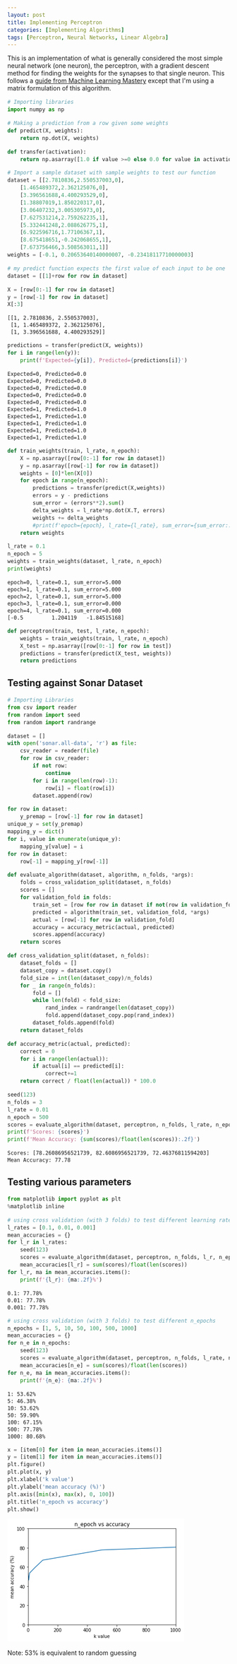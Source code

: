 ```yaml
---
layout: post
title: Implementing Perceptron
categories: [Implementing Algorithms]
tags: [Perceptron, Neural Networks, Linear Algebra]
---
```


This is an implementation of what is generally considered the most simple neural network (one neuron), the perceptron, with a gradient descent method for finding the weights for the synapses to that single neuron. This follows a [guide from Machine Learning Mastery](https://machinelearningmastery.com/implement-perceptron-algorithm-scratch-python/) except that I'm using a matrix formulation of this algorithm.


```python
# Importing libraries
import numpy as np
```


```python
# Making a prediction from a row given some weights
def predict(X, weights):
    return np.dot(X, weights)
```


```python
def transfer(activation):
    return np.asarray([1.0 if value >=0 else 0.0 for value in activation])
```


```python
# Import a sample dataset with sample weights to test our function
dataset = [[2.7810836,2.550537003,0],
	[1.465489372,2.362125076,0],
	[3.396561688,4.400293529,0],
	[1.38807019,1.850220317,0],
	[3.06407232,3.005305973,0],
	[7.627531214,2.759262235,1],
	[5.332441248,2.088626775,1],
	[6.922596716,1.77106367,1],
	[8.675418651,-0.242068655,1],
	[7.673756466,3.508563011,1]]
weights = [-0.1, 0.20653640140000007, -0.23418117710000003]
```


```python
# my predict function expects the first value of each input to be one
dataset = [[1]+row for row in dataset]
```


```python
X = [row[0:-1] for row in dataset]
y = [row[-1] for row in dataset]
X[:3]
```




    [[1, 2.7810836, 2.550537003],
     [1, 1.465489372, 2.362125076],
     [1, 3.396561688, 4.400293529]]




```python
predictions = transfer(predict(X, weights))
for i in range(len(y)):
    print(f'Expected={y[i]}, Predicted={predictions[i]}')
```

    Expected=0, Predicted=0.0
    Expected=0, Predicted=0.0
    Expected=0, Predicted=0.0
    Expected=0, Predicted=0.0
    Expected=0, Predicted=0.0
    Expected=1, Predicted=1.0
    Expected=1, Predicted=1.0
    Expected=1, Predicted=1.0
    Expected=1, Predicted=1.0
    Expected=1, Predicted=1.0



```python
def train_weights(train, l_rate, n_epoch):
    X = np.asarray([row[0:-1] for row in dataset])
    y = np.asarray([row[-1] for row in dataset])
    weights = [0]*len(X[0])
    for epoch in range(n_epoch):
        predictions = transfer(predict(X,weights))
        errors = y - predictions
        sum_error = (errors**2).sum()
        delta_weights = l_rate*np.dot(X.T, errors)
        weights += delta_weights
        #print(f'epoch={epoch}, l_rate={l_rate}, sum_error={sum_error:.3f}')
    return weights
```


```python
l_rate = 0.1
n_epoch = 5
weights = train_weights(dataset, l_rate, n_epoch)
print(weights)
```

    epoch=0, l_rate=0.1, sum_error=5.000
    epoch=1, l_rate=0.1, sum_error=5.000
    epoch=2, l_rate=0.1, sum_error=5.000
    epoch=3, l_rate=0.1, sum_error=0.000
    epoch=4, l_rate=0.1, sum_error=0.000
    [-0.5         1.204119   -1.84515168]



```python
def perceptron(train, test, l_rate, n_epoch):
    weights = train_weights(train, l_rate, n_epoch)
    X_test = np.asarray([row[0:-1] for row in test])
    predictions = transfer(predict(X_test, weights))
    return predictions
```

## Testing against Sonar Dataset


```python
# Importing Libraries
from csv import reader
from random import seed
from random import randrange
```


```python
dataset = []
with open('sonar.all-data', 'r') as file:
    csv_reader = reader(file)
    for row in csv_reader:
        if not row:
            continue
        for i in range(len(row)-1):
            row[i] = float(row[i])
        dataset.append(row)
```


```python
for row in dataset:
    y_premap = [row[-1] for row in dataset]
unique_y = set(y_premap)
mapping_y = dict()
for i, value in enumerate(unique_y):
    mapping_y[value] = i
for row in dataset:
    row[-1] = mapping_y[row[-1]]
```


```python
def evaluate_algorithm(dataset, algorithm, n_folds, *args):
    folds = cross_validation_split(dataset, n_folds)
    scores = []
    for validation_fold in folds:
        train_set = [row for row in dataset if not(row in validation_fold)]
        predicted = algorithm(train_set, validation_fold, *args)
        actual = [row[-1] for row in validation_fold]
        accuracy = accuracy_metric(actual, predicted)
        scores.append(accuracy)
    return scores
```


```python
def cross_validation_split(dataset, n_folds):
    dataset_folds = []
    dataset_copy = dataset.copy()
    fold_size = int(len(dataset_copy)/n_folds)
    for _ in range(n_folds):
        fold = []
        while len(fold) < fold_size:
            rand_index = randrange(len(dataset_copy))
            fold.append(dataset_copy.pop(rand_index))
        dataset_folds.append(fold)
    return dataset_folds
```


```python
def accuracy_metric(actual, predicted):
    correct = 0
    for i in range(len(actual)):
        if actual[i] == predicted[i]:
            correct+=1
    return correct / float(len(actual)) * 100.0
```


```python
seed(123)
n_folds = 3
l_rate = 0.01
n_epoch = 500
scores = evaluate_algorithm(dataset, perceptron, n_folds, l_rate, n_epoch)
print(f'Scores: {scores}')
print(f'Mean Accuracy: {sum(scores)/float(len(scores)):.2f}')
```

    Scores: [78.26086956521739, 82.6086956521739, 72.46376811594203]
    Mean Accuracy: 77.78


## Testing various parameters


```python
from matplotlib import pyplot as plt
%matplotlib inline
```


```python
# using cross validation (with 3 folds) to test different learning rates
l_rates = [0.1, 0.01, 0.001]
mean_accuracies = {}
for l_r in l_rates:
    seed(123)
    scores = evaluate_algorithm(dataset, perceptron, n_folds, l_r, n_epoch)
    mean_accuracies[l_r] = sum(scores)/float(len(scores))
for l_r, ma in mean_accuracies.items():
    print(f'{l_r}: {ma:.2f}%')
```

    0.1: 77.78%
    0.01: 77.78%
    0.001: 77.78%



```python
# using cross validation (with 3 folds) to test different n_epochs
n_epochs = [1, 5, 10, 50, 100, 500, 1000]
mean_accuracies = {}
for n_e in n_epochs:
    seed(123)
    scores = evaluate_algorithm(dataset, perceptron, n_folds, l_rate, n_e)
    mean_accuracies[n_e] = sum(scores)/float(len(scores))
for n_e, ma in mean_accuracies.items():
    print(f'{n_e}: {ma:.2f}%')
```

    1: 53.62%
    5: 46.38%
    10: 53.62%
    50: 59.90%
    100: 67.15%
    500: 77.78%
    1000: 80.68%



```python
x = [item[0] for item in mean_accuracies.items()]
y = [item[1] for item in mean_accuracies.items()]
plt.figure()
plt.plot(x, y)
plt.xlabel('k value')
plt.ylabel('mean accuracy (%)')
plt.axis([min(x), max(x), 0, 100])
plt.title('n_epoch vs accuracy')
plt.show()
```


![png](/assets/implementperceptron/output_24_0.png)


Note: 53% is equivalent to random guessing
